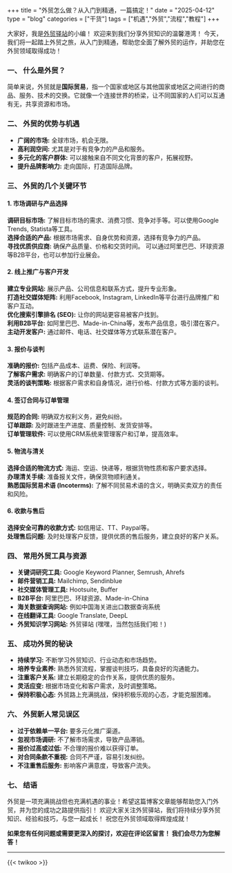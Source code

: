 +++
title = "外贸怎么做？从入门到精通，一篇搞定！"
date = "2025-04-12"
type = "blog"
categories = ["干货"]
tags = ["机遇","外贸","流程","教程"]
+++



大家好，我是[外贸驿站](/ "外贸人士必备的专业导航网站，外贸资源全汇聚，成长路上好帮手")的小编！ 欢迎来到我们分享外贸知识的温馨港湾！ 今天，我们将一起踏上外贸之旅，从入门到精通，帮助您全面了解外贸的运作，并助您在外贸领域取得成功！

### 一、 什么是外贸？

简单来说，外贸就是**国际贸易**，指一个国家或地区与其他国家或地区之间进行的商品、服务、技术的交换。它就像一个连接世界的桥梁，让不同国家的人们可以互通有无，共享资源和市场。


### 二、 外贸的优势与机遇

*   **广阔的市场:** 全球市场，机会无限。
*   **高利润空间:** 尤其是对于有竞争力的产品和服务。
*   **多元化的客户群体:** 可以接触来自不同文化背景的客户，拓展视野。
*   **提升品牌影响力:** 走向国际，打造国际品牌。


### 三、 外贸的几个关键环节

#### 1.  市场调研与产品选择

**调研目标市场:** 了解目标市场的需求、消费习惯、竞争对手等。可以使用Google Trends, Statista等工具。    
**选择合适的产品:** 根据市场需求、自身优势和资源，选择有竞争力的产品。    
**寻找优质供应商:**  确保产品质量、价格和交货时间。 可以通过阿里巴巴、环球资源等B2B平台，也可以参加行业展会。

#### 2.  线上推广与客户开发

**建立专业网站:**  展示产品、公司信息和联系方式，提升专业形象。   
**打造社交媒体矩阵:**  利用Facebook, Instagram, LinkedIn等平台进行品牌推广和客户互动。   
**优化搜索引擎排名 (SEO):** 让你的网站更容易被客户找到。   
**利用B2B平台:**  如阿里巴巴、Made-in-China等，发布产品信息，吸引潜在客户。   
**主动开发客户:**  通过邮件、电话、社交媒体等方式联系潜在客户。   

#### 3.  报价与谈判

**准确的报价:**  包括产品成本、运费、保险、利润等。   
**了解客户需求:** 明确客户的订单数量、付款方式、交货期等。   
**灵活的谈判策略:**  根据客户需求和自身情况，进行价格、付款方式等方面的谈判。

#### 4.  签订合同与订单管理

**规范的合同:**  明确双方权利义务，避免纠纷。   
**订单跟踪:**  及时跟进生产进度、质量控制、发货安排等。   
**订单管理软件:**  可以使用CRM系统来管理客户和订单，提高效率。

#### 5.  物流与清关

**选择合适的物流方式:**  海运、空运、快递等，根据货物性质和客户要求选择。    
**办理清关手续:**  准备报关文件，确保货物顺利通关。    
**熟悉国际贸易术语 (Incoterms):**  了解不同贸易术语的含义，明确买卖双方的责任和风险。
    
#### 6.  收款与售后

**选择安全可靠的收款方式:**  如信用证、TT、Paypal等。    
**处理售后问题:**  及时处理客户反馈，提供优质的售后服务，建立良好的客户关系。


### 四、 常用外贸工具与资源

*   **关键词研究工具:**  Google Keyword Planner, Semrush, Ahrefs
*   **邮件营销工具:**  Mailchimp, Sendinblue
*   **社交媒体管理工具:**  Hootsuite, Buffer
*   **B2B平台:**  阿里巴巴、环球资源、Made-in-China
*   **海关数据查询网站:**  例如中国海关进出口数据查询系统
*   **在线翻译工具:**  Google Translate, DeepL
*   **外贸知识学习网站:**  外贸驿站 (嘿嘿，当然包括我们啦！)

### 五、 成功外贸的秘诀

*   **持续学习:**  不断学习外贸知识、行业动态和市场趋势。
*   **培养专业素养:**  熟悉外贸流程，掌握谈判技巧，具备良好的沟通能力。
*   **注重客户关系:**  建立长期稳定的合作关系，提供优质的服务。
*   **灵活应变:**  根据市场变化和客户需求，及时调整策略。
*   **保持积极心态:**  外贸路上充满挑战，保持积极乐观的心态，才能克服困难。

### 六、 外贸新人常见误区

*   **过于依赖单一平台:**  要多元化推广渠道。
*   **忽视市场调研:**  不了解市场需求，导致产品滞销。
*   **报价过高或过低:**  不合理的报价难以获得订单。
*   **对合同条款不重视:**  合同不严谨，容易引发纠纷。
*   **不注重售后服务:**  影响客户满意度，导致客户流失。

### 七、 结语

外贸是一项充满挑战但也充满机遇的事业！希望这篇博客文章能够帮助您入门外贸，并为您的成功之路提供指引！ 欢迎大家关注外贸驿站，我们将持续分享外贸知识、经验和技巧，与您一起成长！ 祝您在外贸领域取得辉煌成就！

**如果您有任何问题或需要更深入的探讨，欢迎在评论区留言！ 我们会尽力为您解答！**



---



{{< twikoo >}}  <!-- 使用默认设置 -->
